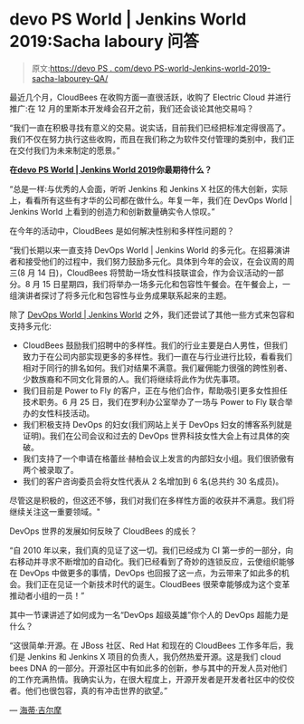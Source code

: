 # devo PS World | Jenkins World 2019:Sacha laboury 问答

> 原文:[https://devo PS . com/devo PS-world-Jenkins-world-2019-sacha-labourey-QA/](https://devops.com/devops-world-jenkins-world-2019-sacha-labourey-qa/)

最近几个月，CloudBees 在收购方面一直很活跃，收购了 Electric Cloud 并进行推广:在 12 月的里斯本开发峰会召开之前，我们还会谈论其他交易吗？

“我们一直在积极寻找有意义的交易。说实话，目前我们已经把标准定得很高了。我们不仅在努力执行这些收购，而且在我们称之为软件交付管理的类别中，我们正在交付我们为未来制定的愿景。”

**在[devo PS World | Jenkins World 2019](https://www.cloudbees.com/devops-world/san-francisco)你最期待什么？**

“总是一样:与优秀的人会面，听听 Jenkins 和 Jenkins X 社区的伟大创新，实际上，看看所有这些有才华的公司都在做什么。年复一年，我们在 DevOps World | Jenkins World 上看到的创造力和创新数量确实令人惊叹。”

在今年的活动中，CloudBees 是如何解决性别和多样性问题的？

“我们长期以来一直支持 DevOps World | Jenkins World 的多元化。在招募演讲者和接受他们的过程中，我们努力鼓励多元化。具体到今年的会议，在会议周的周三(8 月 14 日)，CloudBees 将赞助一场女性科技联谊会，作为会议活动的一部分。8 月 15 日星期四，我们将举办一场多元化和包容性午餐会。在午餐会上，一组演讲者探讨了将多元化和包容性与业务成果联系起来的主题。

除了 [DevOps World | Jenkins World](https://devops.com/wp-admin/post.php?post=131372&action=edit&classic-editor) 之外，我们还尝试了其他一些方式来包容和支持多元化:

*   CloudBees 鼓励我们招聘中的多样性。我们的行业主要是白人男性，但我们致力于在公司内部实现更多的多样性。我们一直在与行业进行比较，看看我们相对于同行的排名如何。我们对结果不满意。我们雇佣能力很强的跨性别者、少数族裔和不同文化背景的人。我们将继续将此作为优先事项。
*   我们目前是 Power to Fly 的客户，正在与他们合作，帮助吸引更多女性担任技术职务。6 月 25 日，我们在罗利办公室举办了一场与 Power to Fly 联合举办的女性科技活动。
*   我们积极支持 DevOps 的妇女(我们网站上关于 DevOps 妇女的博客系列就是证明)。我们在公司会议和过去的 DevOps 世界科技女性大会上有过具体的突破。
*   我们支持了一个申请在格蕾丝·赫柏会议上发言的内部妇女小组。我们很骄傲有两个被录取了。
*   我们的客户咨询委员会将女性代表从 2 名增加到 6 名(总共约 30 名成员)。

尽管这是积极的，但这还不够，我们对我们在多样性方面的收获并不满意。我们将继续关注这一重要领域。"

DevOps 世界的发展如何反映了 CloudBees 的成长？

“自 2010 年以来，我们真的见证了这一切。我们已经成为 CI 第一步的一部分，向右移动并寻求不断增加的自动化。我们已经看到了奇妙的连锁反应，云使组织能够在 DevOps 中做更多的事情，DevOps 也回报了这一点，为云带来了如此多的机会。我们正在见证一个新技术时代的诞生。CloudBees 很荣幸能够成为这个变革推动者小组的一员！”

其中一节课讲述了如何成为一名“DevOps 超级英雄”你个人的 DevOps 超能力是什么？

“这很简单:开源。在 JBoss 社区、Red Hat 和现在的 CloudBees 工作多年后，我们是 Jenkins 和 Jenkins X 项目的负责人，我仍然热爱开源。这是我们 cloud bees DNA 的一部分。开源社区中有如此多的创新，参与其中的开发人员对他们的工作充满热情。我确实认为，在很大程度上，开源开发者是开发者社区中的佼佼者。他们也很包容，真的有冲击世界的欲望。”

— [海蒂·吉尔摩](https://devops.com/author/heidigilmore/)